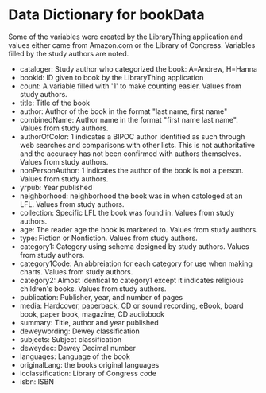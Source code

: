 # Data Dictionary for bookData
Some of the variables were created by the LibraryThing application and values either came from Amazon.com or the Library of Congress. Variables filled by the study authors are noted.

- cataloger: Study author who categorized the book: A=Andrew, H=Hanna
- bookid: ID given to book by the LibraryThing application
- count: A variable filled with '1' to make counting easier. Values from study authors.
- title: Title of the book
- author: Author of the book in the format "last name, first name"
- combinedName: Author name in the format "first name last name". Values from study authors.
- authorOfColor: 1 indicates a BIPOC author identified as such through web searches and comparisons with other lists. This is not authoritative and the accuracy has not been confirmed with authors themselves. Values from study authors.
- nonPersonAuthor: 1 indicates the author of the book is not a person. Values from study authors.
- yrpub: Year published
- neighborhood: neighborhood the book was in when catologed at an LFL. Values from study authors.
- collection: Specific LFL the book was found in. Values from study authors.
- age: The reader age the book is marketed to. Values from study authors.
- type: Fiction or Nonfiction. Values from study authors.
- category1: Category using schema designed by study authors. Values from study authors.
- category1Code: An abbreiation for each category for use when making charts. Values from study authors.
- category2: Almost identical to category1 except it indicates religious children's books. Values from study authors.
- publication: Publisher, year, and number of pages
- media: Hardcover, paperback, CD or sound recording, eBook, board book, paper book, magazine, CD audiobook
- summary: Title, author and year published
- deweywording: Dewey classification
- subjects: Subject classification
- deweydec: Dewey Decimal number
- languages: Language of the book
- originalLang: the books original languages
- lcclassification: Library of Congress code
- isbn: ISBN
